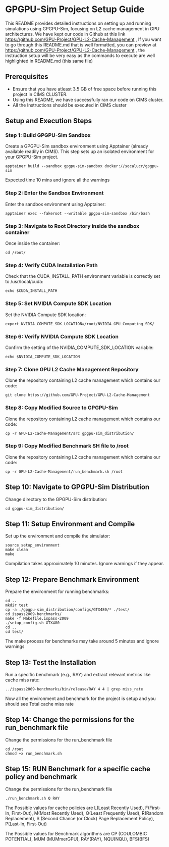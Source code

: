 # GPGPU-Sim Project Setup Guide

This README provides detailed instructions on setting up and running simulations using GPGPU-Sim, focusing on L2 cache management in GPU architectures. We have kept our code in Github at this link https://github.com/GPU-Project/GPU-L2-Cache-Management , If you want to go through this README.md that is well formatted, you can preview at https://github.com/GPU-Project/GPU-L2-Cache-Management , the instruction setup will be very easy as the commands to execute are well highlighted in README.md (this same file) 

## Prerequisites

- Ensure that you have atleast 3.5 GB of free space before running this project in CIMS CLUSTER.
- Using this README, we have successfully ran our code on CIMS cluster.
- All the Instructions should be executed in CIMS cluster


## Setup and Execution Steps

### Step 1: Build GPGPU-Sim Sandbox

Create a GPGPU-Sim sandbox environment using Apptainer (already available readily in CIMS). This step sets up an isolated environment for your GPGPU-Sim project.

```
apptainer build --sandbox gpgpu-sim-sandbox docker://socalucr/gpgpu-sim    
```
Expected time 10 mins and ignore all the warnings


### Step 2: Enter the Sandbox Environment

Enter the sandbox environment using Apptainer:

```
apptainer exec --fakeroot --writable gpgpu-sim-sandbox /bin/bash  
```

### Step 3: Navigate to Root Directory inside the sandbox container

Once inside the container:

```
cd /root/  
```

### Step 4: Verify CUDA Installation Path

Check that the CUDA_INSTALL_PATH environment variable is correctly set to /usr/local/cuda:

```
echo $CUDA_INSTALL_PATH
```

### Step 5: Set NVIDIA Compute SDK Location

Set the NVIDIA Compute SDK location:

```
export NVIDIA_COMPUTE_SDK_LOCATION=/root/NVIDIA_GPU_Computing_SDK/

```

### Step 6: Verify NVIDIA Compute SDK Location

Confirm the setting of the NVIDIA_COMPUTE_SDK_LOCATION variable:

```
echo $NVIDIA_COMPUTE_SDK_LOCATION

```

### Step 7: Clone GPU L2 Cache Management Repository

Clone the repository containing L2 cache management which contains our code:

```
git clone https://github.com/GPU-Project/GPU-L2-Cache-Management

```

### Step 8: Copy Modified Source to GPGPU-Sim

Clone the repository containing L2 cache management which contains our code:

```
cp -r GPU-L2-Cache-Management/src gpgpu-sim_distribution/

```

### Step 9: Copy Modified Benchmark SH file to /root

Clone the repository containing L2 cache management which contains our code:

```
cp -r GPU-L2-Cache-Management/run_benchmark.sh /root

```

## Step 10: Navigate to GPGPU-Sim Distribution

Change directory to the GPGPU-Sim distribution:
```
cd gpgpu-sim_distribution/

```

## Step 11:  Setup Environment and Compile

Set up the environment and compile the simulator:
```
source setup_environment
make clean
make
```

Compilation takes approximately 10 minutes. Ignore warnings if they appear.

## Step 12:  Prepare Benchmark Environment

Prepare the environment for running benchmarks:
```
cd ..
mkdir test
cp -a ./gpgpu-sim_distribution/configs/GTX480/* ./test/
cd ispass2009-benchmarks/
make -f Makefile.ispass-2009
./setup_config.sh GTX480
cd ..
cd test/
```
The make process for benchmarks may take around 5 minutes and ignore warnings

## Step 13:  Test the Installation

Run a specific benchmark (e.g., RAY) and extract relevant metrics like cache miss rate:

```
../ispass2009-benchmarks/bin/release/RAY 4 4 | grep miss_rate
```

Now all the environment and benchmark for the project is setup and you should see Total cache miss rate

## Step 14:  Change the permissions for the run_benchmark file

Change the permissions for the run_benchmark file

```
cd /root
chmod +x run_benchmark.sh
```

## Step 15:  RUN Benchmark for a specific cache policy and benchmark

Change the permissions for the run_benchmark file

```
./run_benchmark.sh Q RAY
```
The Possible values for cache policies are L(Least Recently Used), F(First-In, First-Out), M(Most Recently Used), Q(Least Frequently Used), R(Random Replacement), S (Second Chance (or Clock) Page Replacement Policy), P(Last-In, First-Out)

The Possible values for Benchmark algorithms are CP (COULOMBIC POTENTIAL), MUM (MUMmerGPU), RAY(RAY), NQU(NQU), BFS(BFS)
